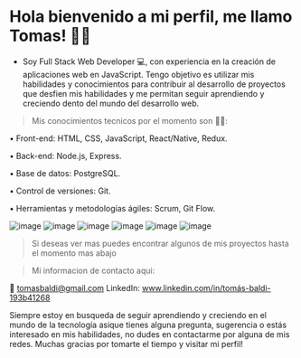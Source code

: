 # Hola bienvenido a mi perfil, me llamo Tomas! 🙋‍♂️ 

- Soy Full Stack Web Developer 💻, con experiencia en la creación de aplicaciones web en JavaScript. Tengo objetivo es utilizar mis habilidades y conocimientos para contribuir al desarrollo de proyectos que desfien mis habilidades y me permitan seguir aprendiendo y creciendo dento del mundo del desarrollo web.

> Mis conocimientos tecnicos por el momento son 👨‍💻:

• Front-end: HTML, CSS, JavaScript, React/Native, Redux.

• Back-end: Node.js, Express.

• Base de datos: PostgreSQL.

• Control de versiones: Git.

• Herramientas y metodologías ágiles: Scrum, Git Flow.

![image](https://github.com/TomiB98/Tomas-Baldi/assets/112419982/e745e823-14f2-4a10-8fd9-b8c433c91fff) ![image](https://github.com/TomiB98/Tomas-Baldi/assets/112419982/c8b63429-c814-4024-b3da-a4e19bcc9ab2) ![image](https://github.com/TomiB98/Tomas-Baldi/assets/112419982/a53a87f3-96e6-4a4e-af31-1bb2dd5d5f5e) ![image](https://github.com/TomiB98/Tomas-Baldi/assets/112419982/dd8fa2dc-8035-4e2e-9f87-cd5df7e7dd89) ![image](https://github.com/TomiB98/Tomas-Baldi/assets/112419982/24307a10-51c6-4a84-8856-625cce0e2899) ![image](https://github.com/TomiB98/Tomas-Baldi/assets/112419982/2b19d7ca-ce20-45bf-8b1d-620f05028b3c)








> Si deseas ver mas puedes encontrar algunos de mis proyectos hasta el momento mas abajo

> Mi informacion de contacto aqui:

📧 tomasbaldi@gmail.com
LinkedIn: www.linkedin.com/in/tomás-baldi-193b41268


Siempre estoy en busqueda de seguir aprendiendo y creciendo en el mundo de la tecnología asique tienes alguna pregunta, sugerencia o estás interesado en mis habilidades, no dudes en contactarme por alguna de mis redes. Muchas gracias por tomarte el tiempo y visitar mi perfil!
